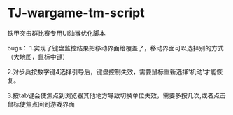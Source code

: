 # TJ-wargame-tm-script
铁甲突击群比赛专用UI油猴优化脚本

bugs：
  1.实现了键盘监控结果把移动界面给覆盖了，移动界面可以选择别的方式（大地图，鼠标中键）
  
  2.对步兵按数字键4选择引导后，键盘控制失效，需要鼠标重新选择'机动'才能恢复。
  
  3.按tab键会使焦点到浏览器其他地方导致切换单位失效，需要多按几次,或者点击鼠标使焦点回到游戏界面
  
